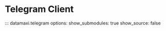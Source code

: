 # Telegram Client

::: datamaxi.telegram
    options:
      show_submodules: true
      show_source: false
